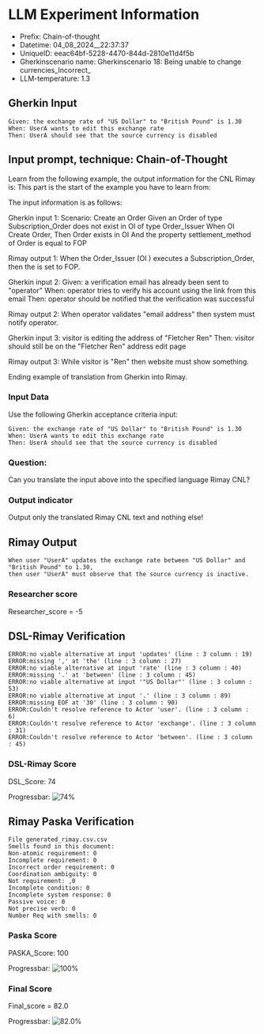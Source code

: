 

# LLM Experiment Information
* Prefix:   Chain-of-thought
* Datetime: 04_08_2024__22:37:37
* UniqueID: eeac64bf-5228-4470-844d-2810e11d4f5b
* Gherkinscenario name: Gherkinscenario 18: Being unable to change currencies_Incorrect_
* LLM-temperature: 1.3

        

## Gherkin Input
```
Given: the exchange rate of "US Dollar" to "British Pound" is 1.30
When: UserA wants to edit this exchange rate
Then: UserA should see that the source currency is disabled
```
    



## Input prompt, technique: Chain-of-Thought


Learn from the following example, the output information for the CNL Rimay is: 
This part is the start of the example you have to learn from:

The input information is as follows: 

Gherkin input 1:
Scenario: Create an Order
Given an Order of type Subscription_Order does not exist in OI of type Order_Issuer 
When OI Create Order, 
Then Order exists in OI 
And the property settlement_method of Order is equal to FOP


Rimay output 1:
When the Order_Issuer (OI ) executes  a Subscription_Order, 
then the  is set to FOP.


Gherkin input 2:
Given: a verification email has already been sent to "operator"
When: operator tries to verify his account using the link from this email
Then: operator should be notified that the verification was successful

Rimay output 2:
When operator validates "email address" 
then system must notify operator.  
 

Gherkin input 3: 
visitor is editing the address of "Fletcher Ren"
Then: visitor should still be on the "Fletcher Ren" address edit page


Rimay output 3:
While visitor is "Ren" 
then website must show something.


Ending example of translation from Gherkin into Rimay.


### Input Data
Use the following Gherkin acceptance criteria input: 
```
Given: the exchange rate of "US Dollar" to "British Pound" is 1.30
When: UserA wants to edit this exchange rate
Then: UserA should see that the source currency is disabled
```

### Question:
Can you translate the input above into the specified language Rimay CNL?

### Output indicator
Output only the translated Rimay CNL text and nothing else!


## Rimay Output
```
When user "UserA" updates the exchange rate between "US Dollar" and "British Pound" to 1.30, 
then user "UserA" must observe that the source currency is inactive.
``` 
            

### Researcher score
Researcher_score = -5




## DSL-Rimay Verification
```
ERROR:no viable alternative at input 'updates' (line : 3 column : 19)
ERROR:missing ',' at 'the' (line : 3 column : 27)
ERROR:no viable alternative at input 'rate' (line : 3 column : 40)
ERROR:missing '.' at 'between' (line : 3 column : 45)
ERROR:no viable alternative at input '"US Dollar"' (line : 3 column : 53)
ERROR:no viable alternative at input '.' (line : 3 column : 89)
ERROR:missing EOF at '30' (line : 3 column : 90)
ERROR:Couldn't resolve reference to Actor 'user'. (line : 3 column : 6)
ERROR:Couldn't resolve reference to Actor 'exchange'. (line : 3 column : 31)
ERROR:Couldn't resolve reference to Actor 'between'. (line : 3 column : 45)

```
### DSL-Rimay Score
DSL_Score: 74

Progressbar: ![74%](https://progress-bar.dev/74)

            


## Rimay Paska Verification
```
File generated_rimay.csv.csv
Smells found in this document: 
Non-atomic requirement: 0
Incomplete requirement: 0
Incorrect order requirement: 0
Coordination ambiguity: 0
Not requirement: ,0
Incomplete condition: 0
Incomplete system response: 0
Passive voice: 0
Not precise verb: 0
Number Req with smells: 0

```
### Paska Score
PASKA_Score: 100

Progressbar: ![100%](https://progress-bar.dev/100)

            

### Final Score
Final_score = 82.0

Progressbar: ![82.0%](https://progress-bar.dev/82.0)


